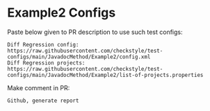# Example2 Configs
Paste below given to PR description to use such test configs:
```
Diff Regression config: https://raw.githubusercontent.com/checkstyle/test-configs/main/JavadocMethod/Example2/config.xml
Diff Regression projects: https://raw.githubusercontent.com/checkstyle/test-configs/main/JavadocMethod/Example2/list-of-projects.properties
```
Make comment in PR:
```
Github, generate report
```
